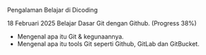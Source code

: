 Pengalaman Belajar di Dicoding

18 Februari 2025
Belajar Dasar Git dengan Github. (Progress 38%)
* Mengenal apa itu Git & kegunaannya.
* Mengenal apa itu tools Git seperti Github, GitLab dan GitBucket.
